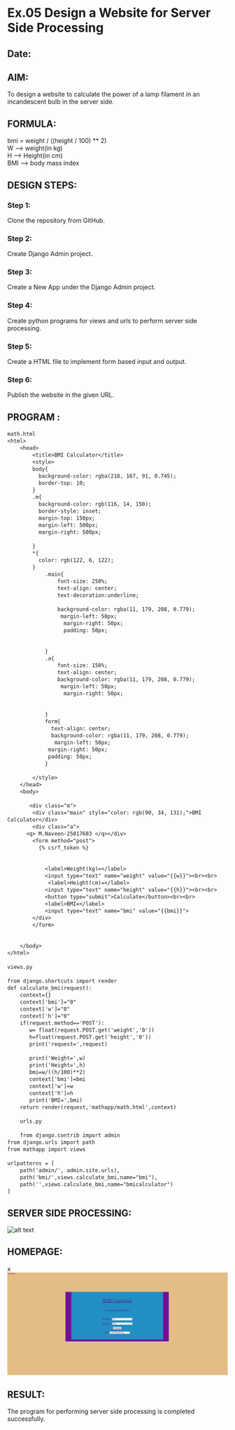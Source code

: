 # Ex.05 Design a Website for Server Side Processing
## Date:

## AIM:
 To design a website to calculate the power of a lamp filament in an incandescent bulb in the server side. 


## FORMULA:
bmi = weight / ((height / 100) ** 2) 
<br> W --> weight(in kg)
<br> H --> Height(in cm)
<br> BMI --> body mass index

## DESIGN STEPS:

### Step 1:
Clone the repository from GitHub.

### Step 2:
Create Django Admin project.

### Step 3:
Create a New App under the Django Admin project.

### Step 4:
Create python programs for views and urls to perform server side processing.

### Step 5:
Create a HTML file to implement form based input and output.

### Step 6:
Publish the website in the given URL.

## PROGRAM :
```
math.html
<html>
    <head>
        <title>BMI Calculator</title>
        <style>
        body{
          background-color: rgba(218, 167, 91, 0.745);
          border-top: 10;
        }
        .m{
          background-color: rgb(116, 14, 150);
          border-style: inset;
          margin-top: 150px;
          margin-left: 500px;
          margin-right: 500px;
          
        }
        *{
          color: rgb(122, 6, 122);
        }
            .main{
                font-size: 250%;
                text-align: center;
                text-decoration:underline;

                background-color: rgba(11, 179, 208, 0.779);
                 margin-left: 50px;
                  margin-right: 50px;
                  padding: 50px;
                  
                  
            }
            .a{
                font-size: 150%;
                text-align: center;
                background-color: rgba(11, 179, 208, 0.779);
                 margin-left: 50px;
                  margin-right: 50px;
                
                 
            }
            form{
              text-align: center;
              background-color: rgba(11, 179, 208, 0.779);
               margin-left: 50px;
             margin-right: 50px;
             padding: 50px;
            }
           
        </style>
    </head>
    <body>

       <div class="m">
        <div class="main" style="color: rgb(90, 34, 131);">BMI Calculator</div>
        <div class="a">
      <q> M.Naveen-25017603 </q></div>
        <form method="post">
          {% csrf_token %}
           
           
            <label>Weight(kg)=</label>
            <input type="text" name="weight" value="{{w}}"><br><br>
             <label>Height(cm)=</label>
            <input type="text" name="height" value="{{h}}"><br><br>
            <button type="submit">Calculate</button><br><br>
            <label>BMI=</label>
            <input type="text" name="bmi" value="{{bmi}}">
        </div>
        </form>
        
        
    </body>
</html>

views.py

from django.shortcuts import render
def calculate_bmi(request):
    context={}
    context['bmi']="0"
    context['w']="0"
    context['h']="0"
    if(request.method=='POST'):
       w= float(request.POST.get('weight','0'))
       h=float(request.POST.get('height','0'))
       print('request=',request)
       
       print('Weight=',w)
       print('Height=',h)
       bmi=w/((h/100)**2)
       context['bmi']=bmi
       context['w']=w
       context['h']=h
       print('BMI=',bmi)
    return render(request,'mathapp/math.html',context)

    urls.py

    from django.contrib import admin
from django.urls import path
from mathapp import views

urlpatterns = [
    path('admin/', admin.site.urls),
    path('bmi/',views.calculate_bmi,name="bmi"),
    path('',views.calculate_bmi,name="bmicalculator")
]

```


## SERVER SIDE PROCESSING:
![alt text](<Screenshot 2025-10-04 203912-1.png>) 

## HOMEPAGE:
x
 ![alt text](<Screenshot 2025-10-04 203726.png>)

## RESULT:
The program for performing server side processing is completed successfully.
